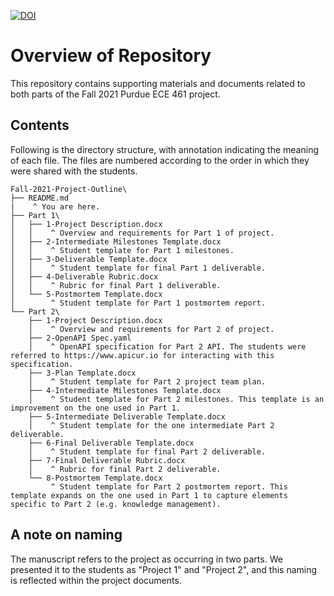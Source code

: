 [![DOI](https://zenodo.org/badge/DOI/10.5281/zenodo.5828087.svg)](https://doi.org/10.5281/zenodo.5828087)

# Overview of Repository

This repository contains supporting materials and documents related to both parts of the Fall 2021 Purdue ECE 461 project.

## Contents

Following is the directory structure, with annotation indicating the meaning of each file.
The files are numbered according to the order in which they were shared with the students.

```
Fall-2021-Project-Outline\
├── README.md
|    ^ You are here.
├── Part 1\
│   ├── 1-Project Description.docx
│   │    ^ Overview and requirements for Part 1 of project.
│   ├── 2-Intermediate Milestones Template.docx
│   │    ^ Student template for Part 1 milestones.
│   ├── 3-Deliverable Template.docx
│   │    ^ Student template for final Part 1 deliverable.
│   ├── 4-Deliverable Rubric.docx
│   │    ^ Rubric for final Part 1 deliverable.
│   └── 5-Postmortem Template.docx
│        ^ Student template for Part 1 postmortem report.
└── Part 2\
    ├── 1-Project Description.docx
    │    ^ Overview and requirements for Part 2 of project.
    ├── 2-OpenAPI Spec.yaml
    │    ^ OpenAPI specification for Part 2 API. The students were referred to https://www.apicur.io for interacting with this specification.
    ├── 3-Plan Template.docx
    │    ^ Student template for Part 2 project team plan.
    ├── 4-Intermediate Milestones Template.docx
    │    ^ Student template for Part 2 milestones. This template is an improvement on the one used in Part 1.
    ├── 5-Intermediate Deliverable Template.docx
    │    ^ Student template for the one intermediate Part 2 deliverable.
    ├── 6-Final Deliverable Template.docx
    │    ^ Student template for final Part 2 deliverable.
    ├── 7-Final Deliverable Rubric.docx
    │    ^ Rubric for final Part 2 deliverable.
    └── 8-Postmortem Template.docx
         ^ Student template for Part 2 postmortem report. This template expands on the one used in Part 1 to capture elements specific to Part 2 (e.g. knowledge management).
```

## A note on naming

The manuscript refers to the project as occurring in two parts.
We presented it to the students as "Project 1" and "Project 2", and this naming is reflected within the project documents.
